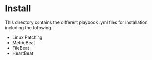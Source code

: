 # Install

This directory contains the different playbook .yml files for installation including the following.

- Linux Patching
- MetricBeat
- FileBeat
- HeartBeat
